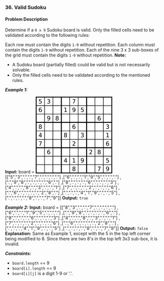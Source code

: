 ### 36. Valid Sudoku

#### Problem Description

Determine if a `9 x 9` Sudoku board is valid. Only the filled cells need to be validated according to the following rules:

Each row must contain the digits `1-9` without repetition.
Each column must contain the digits `1-9` without repetition.
Each of the nine 3 x 3 sub-boxes of the grid must contain the digits `1-9` without repetition.
**Note:**
- A Sudoku board (partially filled) could be valid but is not necessarily solvable.
- Only the filled cells need to be validated according to the mentioned rules.

***Example 1:***


**Input:** board = ![alt text](image.png)
[["5","3",".",".","7",".",".",".","."]
,["6",".",".","1","9","5",".",".","."]
,[".","9","8",".",".",".",".","6","."]
,["8",".",".",".","6",".",".",".","3"]
,["4",".",".","8",".","3",".",".","1"]
,["7",".",".",".","2",".",".",".","6"]
,[".","6",".",".",".",".","2","8","."]
,[".",".",".","4","1","9",".",".","5"]
,[".",".",".",".","8",".",".","7","9"]]
**Output:** `true`

***Example 2:***
**Input:** board = 
[["8","3",".",".","7",".",".",".","."]
,["6",".",".","1","9","5",".",".","."]
,[".","9","8",".",".",".",".","6","."]
,["8",".",".",".","6",".",".",".","3"]
,["4",".",".","8",".","3",".",".","1"]
,["7",".",".",".","2",".",".",".","6"]
,[".","6",".",".",".",".","2","8","."]
,[".",".",".","4","1","9",".",".","5"]
,[".",".",".",".","8",".",".","7","9"]]
**Output:** `false`
**Explanation:** Same as Example 1, except with the 5 in the top left corner being modified to 8. Since there are two 8's in the top left 3x3 sub-box, it is invalid.
 

***Constraints:***
- `board.length` == 9
- `board[i].length` == 9
- `board[i][j]` is a digit 1-9 or '.'.